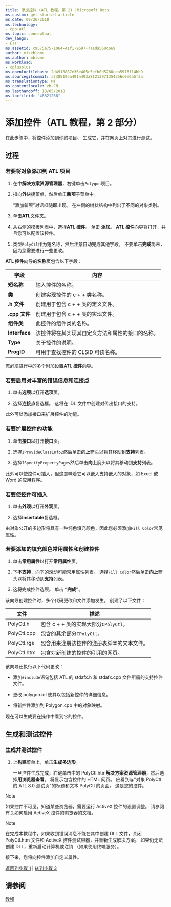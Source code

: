 ```yaml
---
title: 添加控件 (ATL 教程，第 2) |Microsoft Docs
ms.custom: get-started-article
ms.date: 09/26/2018
ms.technology:
- cpp-atl
ms.topic: conceptual
dev_langs:
- C++
ms.assetid: c9575a75-1064-41f1-9697-7aada560c669
author: mikeblome
ms.author: mblome
ms.workload:
- cplusplus
ms.openlocfilehash: 2d4918887e36e405c5efb0d5280cea5976f14bb9
ms.sourcegitcommit: a738519aa491a493a8f213971354356c0e6a5f3a
ms.translationtype: MT
ms.contentlocale: zh-CN
ms.lasthandoff: 10/05/2018
ms.locfileid: "48821268"
---
```

# <a name="adding-a-control-atl-tutorial-part-2"></a>添加控件（ATL 教程，第 2 部分）

在此步骤中，将控件添加到你的项目、 生成它，并在网页上对其进行测试。

## <a name="procedures"></a>过程

### <a name="to-add-an-object-to-an-atl-project"></a>若要将对象添加到 ATL 项目

1. 在中**解决方案资源管理器**，右键单击`Polygon`项目。

1. 指向**外**快捷菜单，然后单击**新项**子菜单中。

    “添加新项”对话框随即出现。 在左侧的树状结构中列出了不同的对象类别。

1. 单击**ATL**文件夹。

1. 从右侧的模板列表中，选择**ATL 控件**。 单击 **添加**。 **ATL 控件**向导将打开，并且您可以配置该控件。

1. 类型`PolyCtl`作为短名称，然后注意自动完成其他字段。 不要单击**完成**尚未，因为您需要进行一些更改。

**ATL 控件**向导的**名称**页包含以下字段：

|字段|内容|
|-----------|--------------|
|**短名称**|输入控件的名称。|
|**类**|创建实现控件的 c + + 类名称。|
|**.h 文件**|创建用于包含 c + + 类的定义文件。|
|**.cpp 文件**|创建用于包含 c + + 类的实现文件。|
|**组件类**|此控件的组件类的名称。|
|**Interface**|该控件将在其实现其自定义方法和属性的接口的名称。|
|**Type**|关于控件的说明。|
|**ProgID**|可用于查找控件的 CLSID 可读名称。|

您必须进行中的多个附加设置**ATL 控件**向导。

### <a name="to-enable-support-for-rich-error-information-and-connection-points"></a>若要启用对丰富的错误信息和连接点

1. 单击**选项**以打开**选项**页。

1. 选择**连接点**复选框。 这将在 IDL 文件中创建对传出接口的支持。

此外可以添加接口来扩展控件的功能。

### <a name="to-extend-the-controls-functionality"></a>若要扩展控件的功能

1. 单击**接口**以打开**接口**页。

1. 选择`IProvideClassInfo2`然后单击**向上**箭头以将其移动到**支持**列表。

1. 选择`ISpecifyPropertyPages`然后单击**向上**箭头以将其移动到**支持**列表。

此外可以使控件可插入，但这意味着它可以嵌入支持嵌入的对象，如 Excel 或 Word 的应用程序。

### <a name="to-make-the-control-insertable"></a>若要使控件可插入

1. 单击**外观**以打开**外观**页。

1. 选择**Insertable**复选框。

由对象公开的多边形将具有一种纯色填充颜色，因此您必须添加`Fill Color`常见属性。

### <a name="to-add-a-fill-color-stock-property-and-create-the-control"></a>若要添加的填充颜色常用属性和创建控件

1. 单击**常用属性**以打开**常用属性**页。

1. 下**不支持**，向下的滚动可能常用属性列表。 选择`Fill Color`然后单击**向上**箭头以将其移动到**支持**列表。

1. 这将完成控件选项。 单击 **“完成”**。

该向导创建控件时，多个代码更改和文件添加发生。 创建了以下文件：

|文件|描述|
|----------|-----------------|
|PolyCtl.h|包含 c + + 类的实现大部分`CPolyCtl`。|
|PolyCtl.cpp|包含的其余部分`CPolyCtl`。|
|PolyCtl.rgs|包含用来注册该控件的注册表脚本的文本文件。|
|PolyCtl.htm|包含对新创建的控件的引用的网页。|

该向导还执行以下代码更改：

- 添加`#include`语句包括 ATL 的 stdafx.h 和 stdafx.cpp 文件所需的支持控件文件。

- 更改 polygon.idl 使其以包括新控件的详细信息。

- 将新控件添加到 Polygon.cpp 中的对象映射。

现在可以生成要在操作中看到它的控件。

## <a name="building-and-testing-the-control"></a>生成和测试控件

### <a name="to-build-and-test-the-control"></a>生成并测试控件

1. 上**构建**菜单上，单击**生成多边形**。

    一旦控件生成完成，右键单击中的 PolyCtl.htm**解决方案资源管理器**，然后选择**用浏览器查看**。 将显示包含控件的 HTML 网页。 应看到与"对象 PolyCtl 的 ATL 8.0 测试页"的标题和文本 PolyCtl 的页面。 这是您的控件。

> [!NOTE]
> 如果控件不可见，知道某些浏览器，需要运行 ActiveX 控件的设置调整。 请参阅有关如何启用 ActiveX 控件的浏览器的文档。

> [!NOTE]
> 在完成本教程中，如果收到错误消息不能在其中创建 DLL 文件，关闭 PolyCtl.htm 文件和 ActiveX 控件测试容器，并重新生成解决方案。 如果仍无法创建 DLL，重新启动计算机或注销 （如果使用终端服务）。

接下来，您将向控件添加自定义属性。

[返回到步骤 1](../atl/creating-the-project-atl-tutorial-part-1.md) &#124; [转到步骤 3](../atl/adding-a-property-to-the-control-atl-tutorial-part-3.md)

## <a name="see-also"></a>请参阅

[教程](../atl/active-template-library-atl-tutorial.md)
